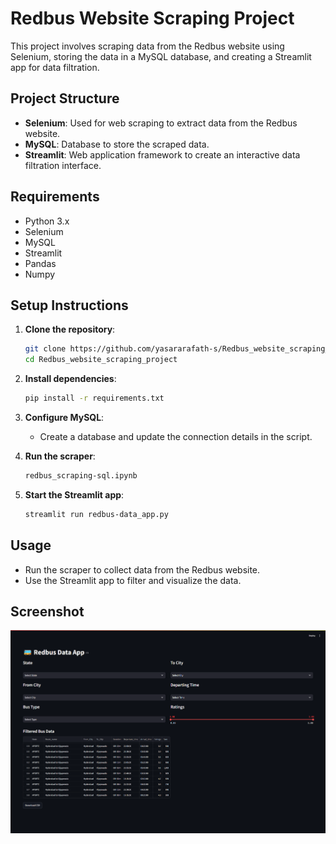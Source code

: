 # Redbus Website Scraping Project

This project involves scraping data from the Redbus website using Selenium, storing the data in a MySQL database, and creating a Streamlit app for data filtration.

## Project Structure

- **Selenium**: Used for web scraping to extract data from the Redbus website.
- **MySQL**: Database to store the scraped data.
- **Streamlit**: Web application framework to create an interactive data filtration interface.

## Requirements

- Python 3.x
- Selenium
- MySQL
- Streamlit
- Pandas
- Numpy

## Setup Instructions

1. **Clone the repository**:
    ```bash
    git clone https://github.com/yasararafath-s/Redbus_website_scraping_project.git
    cd Redbus_website_scraping_project
    ```

2. **Install dependencies**:
    ```bash
    pip install -r requirements.txt
    ```

3. **Configure MySQL**:
    - Create a database and update the connection details in the script.

4. **Run the scraper**:
    ```bash
    redbus_scraping-sql.ipynb
    ```

5. **Start the Streamlit app**:
    ```bash
    streamlit run redbus-data_app.py
    ```

## Usage

- Run the scraper to collect data from the Redbus website.
- Use the Streamlit app to filter and visualize the data.

## Screenshot

![App Screenshot](Appimage.png)
